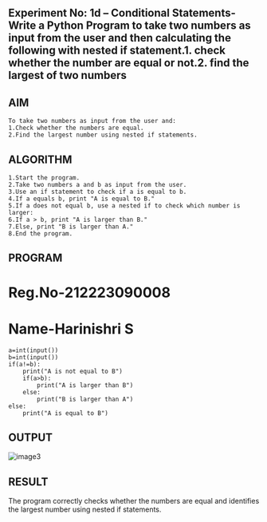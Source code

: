 ## Experiment No: 1d – Conditional Statements- Write a Python Program to take two numbers as input from the user and then calculating the following with nested if statement.1. check whether the number are equal or not.2.  find the largest of two numbers

## AIM  
```
To take two numbers as input from the user and:
1.Check whether the numbers are equal.
2.Find the largest number using nested if statements.
```


## ALGORITHM  
```
1.Start the program.
2.Take two numbers a and b as input from the user.
3.Use an if statement to check if a is equal to b.
4.If a equals b, print "A is equal to B."
5.If a does not equal b, use a nested if to check which number is larger:
6.If a > b, print "A is larger than B."
7.Else, print "B is larger than A."
8.End the program.
```

## PROGRAM
# Reg.No-212223090008
# Name-Harinishri S
```
a=int(input())
b=int(input())
if(a!=b):
    print("A is not equal to B")
    if(a>b):
        print("A is larger than B")
    else:
        print("B is larger than A")
else:
    print("A is equal to B")

```

## OUTPUT
![image3](https://github.com/user-attachments/assets/1840ec79-5c70-47c8-998a-23ec8345d0e0)

## RESULT
The program correctly checks whether the numbers are equal and identifies the largest number using nested if statements.
